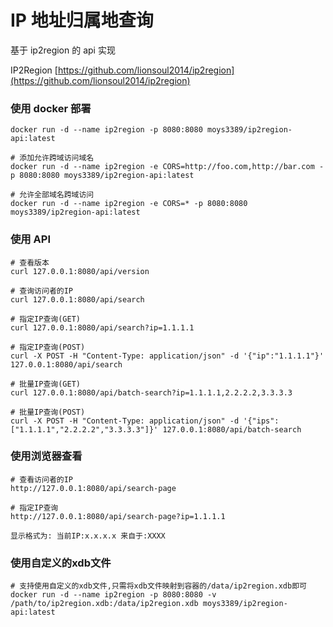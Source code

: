 # IP 地址归属地查询

基于 ip2region 的 api 实现

IP2Region [https://github.com/lionsoul2014/ip2region](https://github.com/lionsoul2014/ip2region)

### 使用 docker 部署

```
docker run -d --name ip2region -p 8080:8080 moys3389/ip2region-api:latest

# 添加允许跨域访问域名
docker run -d --name ip2region -e CORS=http://foo.com,http://bar.com -p 8080:8080 moys3389/ip2region-api:latest

# 允许全部域名跨域访问
docker run -d --name ip2region -e CORS=* -p 8080:8080 moys3389/ip2region-api:latest
```

### 使用 API

```
# 查看版本
curl 127.0.0.1:8080/api/version

# 查询访问者的IP
curl 127.0.0.1:8080/api/search

# 指定IP查询(GET)
curl 127.0.0.1:8080/api/search?ip=1.1.1.1

# 指定IP查询(POST)
curl -X POST -H "Content-Type: application/json" -d '{"ip":"1.1.1.1"}' 127.0.0.1:8080/api/search

# 批量IP查询(GET)
curl 127.0.0.1:8080/api/batch-search?ip=1.1.1.1,2.2.2.2,3.3.3.3

# 批量IP查询(POST)
curl -X POST -H "Content-Type: application/json" -d '{"ips":["1.1.1.1","2.2.2.2","3.3.3.3"]}' 127.0.0.1:8080/api/batch-search
```

### 使用浏览器查看
```
# 查看访问者的IP
http://127.0.0.1:8080/api/search-page

# 指定IP查询
http://127.0.0.1:8080/api/search-page?ip=1.1.1.1

显示格式为: 当前IP:x.x.x.x 来自于:XXXX
```

### 使用自定义的xdb文件
```
# 支持使用自定义的xdb文件,只需将xdb文件映射到容器的/data/ip2region.xdb即可
docker run -d --name ip2region -p 8080:8080 -v /path/to/ip2region.xdb:/data/ip2region.xdb moys3389/ip2region-api:latest
```